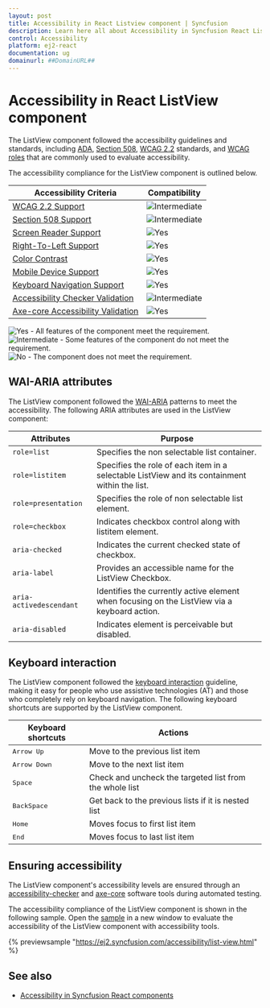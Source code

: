 ```yaml
---
layout: post
title: Accessibility in React Listview component | Syncfusion
description: Learn here all about Accessibility in Syncfusion React Listview component of Syncfusion Essential JS 2 and more.
control: Accessibility 
platform: ej2-react
documentation: ug
domainurl: ##DomainURL##
---
```


# Accessibility in React ListView component

The ListView component followed the accessibility guidelines and standards, including [ADA](https://www.ada.gov/), [Section 508](https://www.section508.gov/), [WCAG 2.2](https://www.w3.org/TR/WCAG22/) standards, and [WCAG roles](https://www.w3.org/TR/wai-aria/#roles) that are commonly used to evaluate accessibility.

The accessibility compliance for the ListView component is outlined below.

| Accessibility Criteria | Compatibility |
| -- | -- |
| [WCAG 2.2 Support](../common/accessibility#accessibility-standards) | <img src="https://cdn.syncfusion.com/content/images/landing-page/intermediate.png" alt="Intermediate"> |
| [Section 508 Support](../common/accessibility#accessibility-standards) | <img src="https://cdn.syncfusion.com/content/images/landing-page/intermediate.png" alt="Intermediate"> |
| [Screen Reader Support](../common/accessibility#screen-reader-support) | <img src="https://cdn.syncfusion.com/content/images/landing-page/yes.png" alt="Yes"> |
| [Right-To-Left Support](../common/accessibility#right-to-left-support) | <img src="https://cdn.syncfusion.com/content/images/landing-page/yes.png" alt="Yes"> |
| [Color Contrast](../common/accessibility#color-contrast) | <img src="https://cdn.syncfusion.com/content/images/landing-page/yes.png" alt="Yes"> |
| [Mobile Device Support](../common/accessibility#mobile-device-support) | <img src="https://cdn.syncfusion.com/content/images/landing-page/yes.png" alt="Yes"> |
| [Keyboard Navigation Support](../common/accessibility#keyboard-navigation-support) | <img src="https://cdn.syncfusion.com/content/images/landing-page/yes.png" alt="Yes"> |
| [Accessibility Checker Validation](../common/accessibility#ensuring-accessibility) | <img src="https://cdn.syncfusion.com/content/images/landing-page/intermediate.png" alt="Intermediate"> |
| [Axe-core Accessibility Validation](../common/accessibility#ensuring-accessibility) | <img src="https://cdn.syncfusion.com/content/images/landing-page/yes.png" alt="Yes"> |

<style>
    .post .post-content img {
        display: inline-block;
        margin: 0.5em 0;
    }
</style>
<div><img src="https://cdn.syncfusion.com/content/images/landing-page/yes.png" alt="Yes"> - All features of the component meet the requirement.</div>

<div><img src="https://cdn.syncfusion.com/content/images/landing-page/intermediate.png" alt="Intermediate"> - Some features of the component do not meet the requirement.</div>

<div><img src="https://cdn.syncfusion.com/content/images/landing-page/no.png" alt="No"> - The component does not meet the requirement.</div>

## WAI-ARIA attributes

The ListView component followed the [WAI-ARIA](https://www.w3.org/WAI/ARIA/apg/patterns/listbox/) patterns to meet the accessibility. The following ARIA attributes are used in the ListView component:

| Attributes | Purpose |
| --- | --- |
| `role=list` | Specifies the non selectable list container. |
| `role=listitem`| Specifies the role of each item in a selectable ListView and its containment within the list. |
| `role=presentation` | Specifies the role of non selectable list element. |
| `role=checkbox` | Indicates checkbox control along with listitem element. |
| `aria-checked` | Indicates the current checked state of checkbox. |
| `aria-label` | Provides an accessible name for the ListView Checkbox. |
| `aria-activedescendant` | Identifies the currently active element when focusing on the ListView via a keyboard action. |
| `aria-disabled` | Indicates element is perceivable but disabled. |

## Keyboard interaction

The ListView component followed the [keyboard interaction](https://www.w3.org/WAI/ARIA/apg/patterns/listbox/#keyboardinteraction) guideline, making it easy for people who use assistive technologies (AT) and those who completely rely on keyboard navigation. The following keyboard shortcuts are supported by the ListView component.

| Keyboard shortcuts | Actions |
|------------|-------------------|
| <kbd>Arrow Up</kbd> | Move to the previous list item |
| <kbd>Arrow Down</kbd> | Move to the next list item |
| <kbd>Space</kbd> | Check and uncheck the targeted list from the whole list |
| <kbd>BackSpace</kbd> | Get back to the previous lists if it is nested list |
| <kbd>Home</kbd> | Moves focus to first list item |
| <kbd>End</kbd> | Moves focus to last list item |

## Ensuring accessibility

The ListView component's accessibility levels are ensured through an [accessibility-checker](https://www.npmjs.com/package/accessibility-checker) and [axe-core](https://www.npmjs.com/package/axe-core) software tools during automated testing.

The accessibility compliance of the ListView component is shown in the following sample. Open the [sample](https://ej2.syncfusion.com/accessibility/list-view.html) in a new window to evaluate the accessibility of the ListView component with accessibility tools.

{% previewsample "https://ej2.syncfusion.com/accessibility/list-view.html" %}

## See also

* [Accessibility in Syncfusion React components](../common/accessibility)
